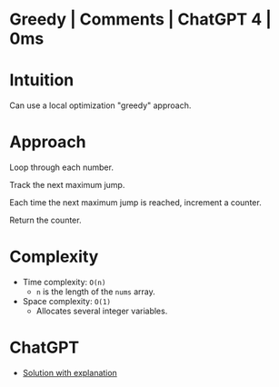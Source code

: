 # Greedy | Comments | ChatGPT 4 | 0ms

# Intuition

Can use a local optimization "greedy" approach.

# Approach

Loop through each number.

Track the next maximum jump.

Each time the next maximum jump is reached, increment a counter.

Return the counter.

# Complexity

- Time complexity: `O(n)`
    - `n` is the length of the `nums` array.
- Space complexity: `O(1)`
    - Allocates several integer variables.

# ChatGPT

- [Solution with explanation](https://chat.openai.com/share/3f84048b-8ea4-4c97-ab53-e980bc725fcf)
